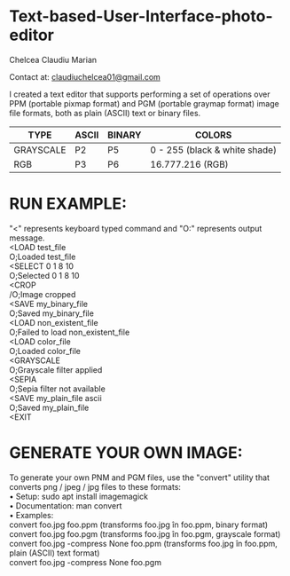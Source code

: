 # Text-based-User-Interface-photo-editor

Chelcea Claudiu Marian

Contact at: claudiuchelcea01@gmail.com

I created a text editor that supports performing a set of operations over PPM (portable pixmap format) and PGM (portable graymap format) image file formats, both as plain (ASCII) text or binary files.

|        TYPE        |        ASCII        |        BINARY       |               COLORS                |
| ------------------ | ------------------- | ------------------- | ----------------------------------- |
|      GRAYSCALE     |         P2          |         P5          |    0 - 255 (black & white shade)    |
|      RGB           |         P3          |         P6          |            16.777.216 (RGB)         |


# RUN EXAMPLE: 
"<" represents keyboard typed command and "O:" represents output message.<br>
<LOAD test_file  <br/>
O;Loaded test_file <br/>
<SELECT 0 1 8 10 <br/>
O;Selected 0 1 8 10 <br/>
<CROP<br/>
/O;Image cropped<br/>
<SAVE my_binary_file<br/>
O;Saved my_binary_file<br/>
<LOAD non_existent_file<br/>
O;Failed to load non_existent_file<br/>
<LOAD color_file<br/>
O;Loaded color_file<br/>
<GRAYSCALE<br/>
O;Grayscale filter applied<br/>
<SEPIA<br/>
O;Sepia filter not available<br/>
<SAVE my_plain_file ascii<br/>
O;Saved my_plain_file<br/>
<EXIT<br/>

# GENERATE YOUR OWN IMAGE:
To generate your own PNM and PGM files, use the "convert" utility that converts png / jpeg / jpg files to these formats:<br/>
• Setup: sudo apt install imagemagick<br/>
• Documentation: man convert<br/>
• Examples:<br/>
    convert foo.jpg foo.ppm (transforms foo.jpg în foo.ppm, binary format)<br/>
    convert foo.jpg foo.pgm (transforms foo.jpg în foo.pgm, grayscale format)<br/>
    convert foo.jpg -compress None foo.ppm (transforms foo.jpg în foo.ppm, plain (ASCII) text format)<br/>
    convert foo.jpg -compress None foo.pgm<br/>
